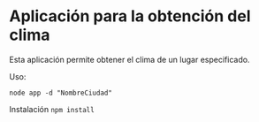 # Aplicación para la obtención del clima

Esta aplicación permite obtener el clima de un lugar especificado.

Uso:

``
node app -d "NombreCiudad"
``

Instalación
``
npm install
``